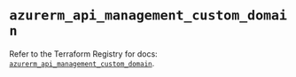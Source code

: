 # `azurerm_api_management_custom_domain`

Refer to the Terraform Registry for docs: [`azurerm_api_management_custom_domain`](https://registry.terraform.io/providers/hashicorp/azurerm/4.47.0/docs/resources/api_management_custom_domain).
